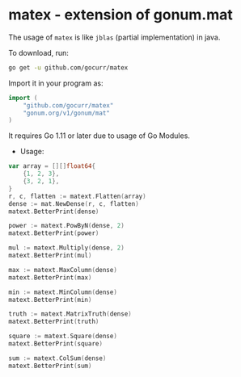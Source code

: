 # matex - extension of gonum.mat

The usage of `matex` is like `jblas` (partial implementation) in java.

To download, run:

```bash
go get -u github.com/gocurr/matex
```

Import it in your program as:

```go
import (
    "github.com/gocurr/matex"
    "gonum.org/v1/gonum/mat"
)
```

It requires Go 1.11 or later due to usage of Go Modules.

- Usage:

```go
var array = [][]float64{
    {1, 2, 3},
    {3, 2, 1},
}
r, c, flatten := matext.Flatten(array)
dense := mat.NewDense(r, c, flatten)
matext.BetterPrint(dense)

power := matext.PowByN(dense, 2)
matext.BetterPrint(power)

mul := matext.Multiply(dense, 2)
matext.BetterPrint(mul)

max := matext.MaxColumn(dense)
matext.BetterPrint(max)

min := matext.MinColumn(dense)
matext.BetterPrint(min)

truth := matext.MatrixTruth(dense)
matext.BetterPrint(truth)

square := matext.Square(dense)
matext.BetterPrint(square)

sum := matext.ColSum(dense)
matext.BetterPrint(sum)
```
